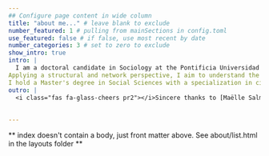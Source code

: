 ```yaml
---
## Configure page content in wide column
title: "about me..." # leave blank to exclude
number_featured: 1 # pulling from mainSections in config.toml
use_featured: false # if false, use most recent by date
number_categories: 3 # set to zero to exclude
show_intro: true
intro: |
  I am a doctoral candidate in Sociology at the Pontificia Universidad Católica de Chile and a research assistant at the 'Millennium Nucleus for the Study of Labor Market Mismatch' (LM2C2). My research interests lie at the intersection of economic sociology, social stratification, and network science.
Applying a structural and network perspective, I aim to understand the complex dynamics of labor markets and social inequality. My doctoral research focuses on analyzing the patterns ofmobility, diffusion, and gender segregation in labor markets from an intragenerational viewpoint. By leveraging tools such as social network analysis, agent-based modeling, and advanced statistical methods, I seek to uncover the underlying mechanisms that shape individuals' career trajectories and contribute to the reproduction of gender inequalities over time.
I hold a Master's degree in Social Sciences with a specialization in civil society studies from the Universidad de Santiago de Chile and a Bachelor's degree in Sociology from the Universidad Diego Portales. Throughout my academic journey, I have developed a strong foundation in both qualitative and quantitative research methodologies.
outro: |
  <i class="fas fa-glass-cheers pr2"></i>Sincere thanks to [Maëlle Salmon](https://masalmon.eu/) for her help naming this Hugo theme!
  
  
---
```


** index doesn't contain a body, just front matter above.
See about/list.html in the layouts folder **